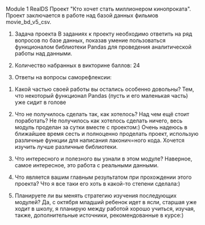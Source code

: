 Module 1 RealDS
Проект "Кто хочет стать миллионером кинопроката".
Проект заключается в работе над базой данных фильмов movie_bd_v5_csv.

1) Задача проекта
В заданиях к проекту необходимо ответить на ряд вопросов по базе данных, показав умение пользоваться функционалом библиотеки Pandas для проведения аналитической работы над данными.

2) Количество набранных в викторине баллов: 24

3) Ответы на вопросы саморефлексии:

1. Какой частью своей работы вы остались особенно довольны? 
         Тем, что некоторый функционал Pandas (пусть и его маленькая часть) уже сидит в голове

2. Что не получилось сделать так, как хотелось? Над чем ещё стоит поработать?
         Не получилось как хотелось сделать ничего, весь модуль проделан за сутки вместе с          проектом:) Очень надеюсь в ближайшее время сесть и полноценно проделать проект, использую          различные функции для написания лаконич=ного кода. Хочется изучить лучше различные          библиотеки.

3. Что интересного и полезного вы узнали в этом модуле?
         Наверное, самое интересное, это работа с реальными данными.

4. Что является вашим главным результатом при прохождении этого проекта?
         Что я все таки его хоть в какой-то степени сделала:) 

5. Планируете ли вы менять стратегию изучения последующих модулей?
         Да, с октября младший ребенок идет в ясли, старшая уже ходит в школу, я планирую между работой хорошо          учиться, изучая, также, дополнительные источники, рекомендованные в курсе:) 


